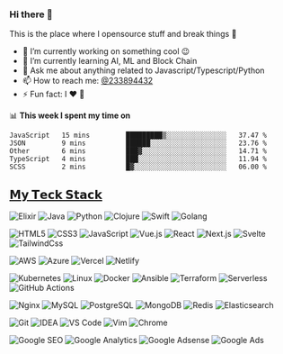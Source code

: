 ### Hi there 👋

<!--
**a233894432/a233894432** is a ✨ _special_ ✨ repository because its `README.md` (this file) appears on your GitHub profile.

Here are some ideas to get you started:

- 🔭 I’m currently working on ...
- 🌱 I’m currently learning ...
- 👯 I’m looking to collaborate on ...
- 🤔 I’m looking for help with ...
- 💬 Ask me about ...
- 📫 How to reach me: ...
- 😄 Pronouns: ...
- ⚡ Fun fact: ...
-->
 
 
This is the place where I opensource stuff and break things :rofl:

- 🔭 I’m currently working on something cool :wink:
- 🌱 I’m currently learning AI, ML and Block Chain
- 💬 Ask me about anything related to Javascript/Typescript/Python
- 📫 How to reach me: [@233894432](https://twitter.com/233894432)
- ⚡ Fun fact: I :heart: :dog:
  

📊 **This week I spent my time on**
<!--START_SECTION:waka-->

```text
JavaScript   15 mins         █████████▒░░░░░░░░░░░░░░░   37.47 %
JSON         9 mins          ██████░░░░░░░░░░░░░░░░░░░   23.76 %
Other        6 mins          ███▓░░░░░░░░░░░░░░░░░░░░░   14.71 %
TypeScript   4 mins          ███░░░░░░░░░░░░░░░░░░░░░░   11.94 %
SCSS         2 mins          █▓░░░░░░░░░░░░░░░░░░░░░░░   06.00 %
```

<!--END_SECTION:waka-->



## [𝗠𝘆 𝗧𝗲𝗰𝗸 𝗦𝘁𝗮𝗰𝗸]()

![Elixir](https://img.shields.io/badge/-Elixir-%234B275F?style=flat-square&logo=elixir&logoColor=ffffff)
![Java](https://img.shields.io/badge/-Java-%23007396?style=flat-square&logo=java&logoColor=ffffff)
![Python](https://img.shields.io/badge/-Python-%233776AB?style=flat-square&logo=python&logoColor=ffffff)
![Clojure](https://img.shields.io/badge/-Clojure-%235881D8?style=flat-square&logo=clojure&logoColor=ffffff)
![Swift](https://img.shields.io/badge/-Swift-%23FA7343?style=flat-square&logo=swift&logoColor=ffffff)
![Golang](https://img.shields.io/badge/-Golang-%2329BEB0?style=flat-square&logo=go&logoColor=ffffff)

![HTML5](https://img.shields.io/badge/-HTML5-%23E44D27?style=flat-square&logo=html5&logoColor=ffffff)
![CSS3](https://img.shields.io/badge/-CSS3-%231572B6?style=flat-square&logo=css3)
![JavaScript](https://img.shields.io/badge/-JavaScript-%23F7DF1C?style=flat-square&logo=javascript&logoColor=000000&labelColor=%23F7DF1C&color=%23FFCE5A)
![Vue.js](https://img.shields.io/badge/-Vue.js-%234fc08d?style=flat-square&logo=vue-dot-js&logoColor=ffffff)
![React](https://img.shields.io/badge/-React-%2361dafb?style=flat-square&logo=react&logoColor=ffffff)
![Next.js](https://img.shields.io/badge/-Next.js-%23000000?style=flat-square&logo=next-dot-js&logoColor=ffffff)
![Svelte](https://img.shields.io/badge/-Svelte-%23ff3e00?style=flat-square&logo=svelte&logoColor=ffffff)
![TailwindCss](https://img.shields.io/badge/-TailwindCss-%2338b2ac?style=flat-square&logo=tailwind-css&logoColor=ffffff)

![AWS](https://img.shields.io/badge/-AWS-%23232F3E?style=flat-square&logo=amazon-aws&logoColor=ffffff)
![Azure](https://img.shields.io/badge/-Azure-%230089d6?style=flat-square&logo=microsoft-azure&logoColor=ffffff)
![Vercel](https://img.shields.io/badge/-Vercel-%23000000?style=flat-square&logo=vercel&logoColor=ffffff)
![Netlify](https://img.shields.io/badge/-Netlify-%2300C7B7?style=flat-square&logo=netlify&logoColor=ffffff)

![Kubernetes](https://img.shields.io/badge/-Kubernetes-%23326ce5?style=flat-square&logo=kubernetes&logoColor=ffffff)
![Linux](https://img.shields.io/badge/-Linux-%23FCC624?style=flat-square&logo=linux&logoColor=%23ffffff)
![Docker](https://img.shields.io/badge/-Docker-%232496ED?style=flat-square&logo=docker&logoColor=ffffff)
![Ansible](https://img.shields.io/badge/-Ansible-%23EE0000?style=flat-square&logo=ansible&logoColor=ffffff)
![Terraform](https://img.shields.io/badge/-Terraform-%23623CE4?style=flat-square&logo=terraform&logoColor=ffffff)
![Serverless](https://img.shields.io/badge/-Serverless-%23FD5750?style=flat-square&logo=serverless&logoColor=ffffff)
![GitHub Actions](https://img.shields.io/badge/-GitHub%20Actions-%232088FF?style=flat-square&logo=github-actions&logoColor=ffffff)

![Nginx](https://img.shields.io/badge/-Nginx-%23269539?style=flat-square&logo=nginx&logoColor=ffffff)
![MySQL](https://img.shields.io/badge/-MySQL-%234479A1?style=flat-square&logo=mysql&logoColor=ffffff)
![PostgreSQL](https://img.shields.io/badge/-PostgreSQL-%23336791?style=flat-square&logo=postgresql&logoColor=ffffff)
![MongoDB](https://img.shields.io/badge/-MongoDB-%2347A248?style=flat-square&logo=mongodb&logoColor=ffffff)
![Redis](https://img.shields.io/badge/-Redis-%23DC382D?style=flat-square&logo=redis&logoColor=ffffff)
![Elasticsearch](https://img.shields.io/badge/-Elasticsearch-%23005571?style=flat-square&logo=elasticsearch&logoColor=ffffff)

![Git](https://img.shields.io/badge/-Git-%23F05032?style=flat-square&logo=git&logoColor=%23ffffff)
![IDEA](https://img.shields.io/badge/-IDEA-%23000000?style=flat-square&logo=IntelliJ-IDEA&logoColor=%23ffffff)
![VS Code](https://img.shields.io/badge/-VSCode-%23007ACC?style=flat-square&logo=visual-studio-code&logoColor=%23ffffff)
![Vim](https://img.shields.io/badge/-Vim-%23019733?style=flat-square&logo=vim&logoColor=%23ffffff)
![Chrome](https://img.shields.io/badge/-Chrome-%234285F4?style=flat-square&logo=google-chrome&logoColor=%23ffffff)

![Google SEO](https://img.shields.io/badge/-Google%20SEO-%234285F4?style=flat-square&logo=google&logoColor=ffffff)
![Google Analytics](https://img.shields.io/badge/-Google%20Analytics-%23E37400?style=flat-square&logo=google-analytics&logoColor=ffffff)
![Google Adsense](https://img.shields.io/badge/-Google%20Adsense-%234285F4?style=flat-square&logo=google-adsense&logoColor=ffffff)
![Google Ads](https://img.shields.io/badge/-Google%20Ads-%234285F4?style=flat-square&logo=google-ads&logoColor=ffffff)